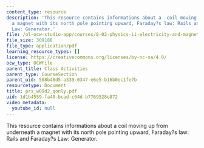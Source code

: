 ```yaml
---
content_type: resource
description: 'This resource contains informations about a  coil moving up from underneath
  a magnet with its north pole pointing upward, Faraday?s law: Rails and Faraday?s
  Law: Generator.'
file: /ol-ocw-studio-app/courses/8-02-physics-ii-electricity-and-magnetism-spring-2007/1d1b4559fa40bcadc64db7769528e872_prs_w09d2_qonly.pdf
file_size: 309188
file_type: application/pdf
learning_resource_types: []
license: https://creativecommons.org/licenses/by-nc-sa/4.0/
ocw_type: OCWFile
parent_title: Class Activities
parent_type: CourseSection
parent_uid: 588b48d5-a339-0347-e6e5-b16b0ec1fe7b
resourcetype: Document
title: prs_w09d2_qonly.pdf
uid: 1d1b4559-fa40-bcad-c64d-b7769528e872
video_metadata:
  youtube_id: null
---
```

This resource contains informations about a  coil moving up from underneath a magnet with its north pole pointing upward, Faraday?s law: Rails and Faraday?s Law: Generator.